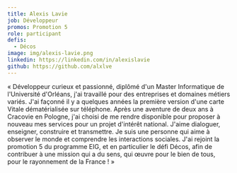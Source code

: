```yaml
---
title: Alexis Lavie
job: Développeur
promos: Promotion 5
role: participant
defis:
  - Décos
image: img/alexis-lavie.png
linkedin: https://linkedin.com/in/alexislavie
github: https://github.com/alxlve
---
```


« Développeur curieux et passionné, diplômé d'un Master Informatique de l'Université d'Orléans, j'ai travaillé pour des entreprises et domaines métiers variés. J'ai façonné il y a quelques années la première version d'une carte Vitale dématérialisée sur téléphone. Après une aventure de deux ans à Cracovie en Pologne, j'ai choisi de me rendre disponible pour proposer à nouveau mes services pour un projet d'intérêt national. J'aime dialoguer, enseigner, construire et transmettre. Je suis une personne qui aime à observer le monde et comprendre les interactions sociales. J'ai rejoint la promotion 5 du programme EIG, et en particulier le défi Décos, afin de contribuer à une mission qui a du sens, qui œuvre pour le bien de tous, pour le rayonnement de la France ! »
